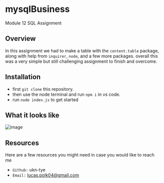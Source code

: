 # mysqlBusiness
Module 12 SQL Assignment

## Overview
In this assignment we had to make a table with the ``content.table`` package, along with help from ``inquirer``, ``node``, and a few more packages. overall this was a very simple but still challenging assignment to finish and overcome.

## Installation
* first ``git clone`` this repository.
* then use the node terminal and run ``npm i`` in vs code.
* run ``node index.js`` to get started

## What it looks like
![image](https://user-images.githubusercontent.com/107882232/193969568-37eb40d4-d45a-4776-90fe-c847f2cdd198.png)

## Resources 
Here are a few resources you might need in case you would like to reach me
* ``Github:`` ukn-tye
* ``Email:`` lucas.polk04@gmail.com
